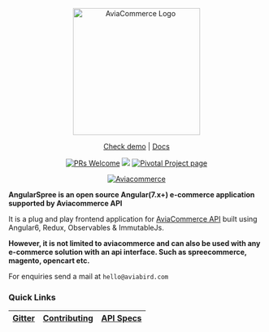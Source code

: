 <p align="center">
  <a href="https://aviacommerce.org" target='_blank'>
    <img alt="AviaCommerce Logo" title="AngularCommerce Logo" src="https://res.cloudinary.com/aviabird/image/upload/v1539065176/aviacommerce/logo/main.png" width="250">
  </a>
</p>

<p align="center">
  <a href="https://www.aviacommerce.org/demo/demo.html" target='_blank'>Check demo</a> | <a href="https://www.aviacommerce.org" target="_blank">Docs </a>
</p>

<p align="center">
  <a href="/CONTRIBUTING.md" target='_blank'><img alt="PRs Welcome" src="https://img.shields.io/badge/PRs-welcome-brightgreen.svg"></a>
  <a href="https://gitter.im/avia-commerce/Lobby"><img src="https://badges.gitter.im/aviabird/angularspree.svg"/></a>
  <a href="https://www.pivotaltracker.com/n/projects/2165435" target='_blank'><img alt="Pivotal Project page" src="https://res.cloudinary.com/zeus999/image/upload/c_limit,h_1041,w_1487/v1486457388/Yatrum%20Logo/pt-badge_ss3dyt.svg"></a>
</p>

<p align="center">
  <a href="https://aviacommerce.org" target="_blank"><img alt="Aviacommerce" src="https://res.cloudinary.com/aviabird/image/upload/v1539069450/aviacommerce/flyer.jpg"></a>
</p>

**AngularSpree is an open source Angular(7.x+) e-commerce application supported by Aviacommerce API**

It is a plug and play frontend application for [AviaCommerce API](https://www.aviacommerce.org/docs/apis-getting-started.html) built using Angular6, Redux, Observables & ImmutableJs.

**However, it is not limited to aviacommerce and can also be used with any e-commerce solution with an api interface. Such as spreecommerce, magento, opencart etc.**

For enquiries send a mail at `hello@aviabird.com`

### Quick Links
[Gitter](https://gitter.im/avia-commerce/Lobby) | [Contributing](https://github.com/aviabird/angularspree/blob/master/CONTRIBUTING.md) | [API Specs](https://www.aviacommerce.org/docs/apis-getting-started.html) | 
|---|---|---|
